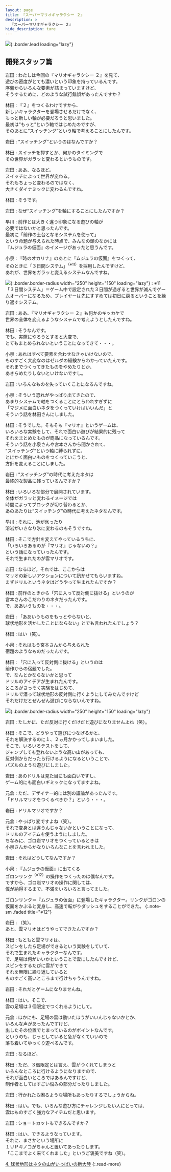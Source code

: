 ```yaml
---
layout: page
title: 『スーパーマリオギャラクシー ２』
description: >
  『スーパーマリオギャラクシー ２』
hide_description: ture
---
```


![](/interviews/jp/wii/sb4j/vol2/img/mainvisual3.jpg){:.border.lead loading="lazy"}

## 開発スタッフ篇

岩田
: わたしは今回の『マリオギャラクシー ２』を見て、<br>遊びの密度がとても濃いという印象を持っているんです。<br>序盤からいろんな要素が詰まっていますけど、<br>そうするために、どのような試行錯誤があったんですか？

林田
: 『２』をつくるわけですから、<br>新しいキャラクターを登場させるだけでなく、<br>もっと新しい軸が必要だろうと思いました。<br>最初は“もっと”という軸ではじめたのですが、<br>そのあとに“スイッチング”という軸で考えることにしたんです。

岩田
: “スイッチング”というのはなんですか？

林田
: スイッチを押すとか、何かのタイミングで<br>その世界がガラッと変わるというものです。

岩田
: ああ、なるほど。<br>スイッチによって世界が変わる。<br>それもちょっと変わるのではなく、<br>大きくダイナミックに変わるんですね。

林田
: そうです。

岩田
: なぜ“スイッチング”を軸にすることにしたんですか？

早川
: 前作とは大きく違う印象になる遊びの軸が<br>必要ではないかと思ったんです。<br>最初に「前作の土台となるシステムを使って」<br>という命題が与えられた時点で、みんなの頭のなかには<br>『ムジュラの仮面』のイメージがあったと思うんです。

小泉
: 『時のオカリナ』のあとに『ムジュラの仮面』をつくって、<br>そのときに「３日間システム」<sup>（※11）</sup>を採用したんですけど、<br>あれが、世界をガラッと変えるシステムなんですね。

![](/interviews/jp/wii/sb4j/vol2/img/photo10.jpg){:.border.border-radius width="250" height="150" loading="lazy"}
: ※11「３日間システム」＝ゲーム中で設定された３日間が過ぎると世界が滅んでゲームオーバーになるため、プレイヤーは先にすすめては初日に戻るということを繰り返すシステム。

岩田
: ああ、『マリオギャラクシー ２』も何かのキッカケで<br>世界の全体を変えるようなシステムで考えようとしたんですね。

林田
: そうなんです。<br>でも、実際にやろうとすると大変で、<br>とてもまとめられないということになってきて・・・。

小泉
: あれはすべて要素を合わせなきゃいけないので、<br>ものすごく大変なのはゼルダの経験からわかっていたんです。<br>それまでつくってきたものをやめたりとか、<br>あきらめたりしないといけないですし。

岩田
: いろんなものを失っていくことになるんですね。

小泉
: そういう恐れがやっぱり出てきたので、<br>あまりシステムで軸をつくることにとらわれすぎずに<br>「マジメに面白いネタをつくっていけばいいんだ」と<br>そういう話を林田さんにしました。

林田
: そうでした。そもそも『マリオ』というゲームは、<br>いろいろな実験をして、それで面白い遊びが結果的に残って<br>それをまとめたものが商品になっているんです。<br>そういう話を小泉さんや宮本さんから聞かされて、<br>“スイッチング”という軸に縛られずに、<br>とにかく面白いものをつくっていこうと、<br>方針を変えることにしました。

岩田
: “スイッチング”の時代に考えたネタは<br>最終的な製品に残っているんですか？

林田
: いろいろな部分で展開されています。<br>全体がガラッと変わるイメージでは<br>時間によってブロックが切り替わるとか、<br>あのあたりは“スイッチング”の時代に考えたネタなんです。

早川
: それに、池が氷ったり<br>溶岩がいきなり氷に変わるのもそうですね。

林田
: そこで方針を変えてやっているうちに、<br>「いろいろあるのが『マリオ』じゃないの？」<br>という話になっていったんです。<br>それで生まれたのが雲マリオです。

岩田
: なるほど。それでは、ここからは<br>マリオの新しいアクションについて訊かせてもらいますね。<br>まずドリルというネタはどうやって生まれたんですか？

林田
: 前作のときから「穴に入って反対側に抜ける」というのが<br>宮本さんのこだわりのネタだったんです。<br>で、ああいうものを・・・。

岩田
: 「ああいうものをもっとやらないと、<br>球状地形を活かしたことにならない」とでも言われたんでしょう？

林田
: はい（笑）。

小泉
: それはもう宮本さんから与えられた<br>宿題のようなものだったんです。

林田
: 「穴に入って反対側に抜ける」というのは<br>前作からの宿題でした。<br>で、なんとかならないかと思って<br>ドリルのアイデアが生まれたんです。<br>ところがさっそく実験をはじめて、<br>ドリルで潜って球状地形の反対側に行くようにしてみたんですけど<br>それだけだとぜんぜん遊びにならないんですね。

![](/interviews/jp/wii/sb4j/vol2/img/photo11.jpg){:.border.border-radius width="250" height="150" loading="lazy"}

岩田
: たしかに、ただ反対に行くだけだと遊びになりませんよね（笑）。

林田
: そこで、どうやって遊びにつなげるかと、<br>それを解決するのに１、２ヵ月かかってしまいました。<br>そこで、いろいろテストをして、<br>ジャンプしても登れないような高い山があっても、<br>反対側からだったら行けるようになるということで、<br>パズルのような遊びにしました。

岩田
: あのドリルは見た目にも面白いですし、<br>ゲーム的にも面白いギミックになってますよね。

元倉
: ただ、デザイナー的には別の議論があったんです。<br>「ドリルマリオをつくるべきか？」という・・・。

岩田
: ドリルマリオですか？

元倉
: やっぱり変ですよね（笑）。<br>それで変身とは違うんじゃないかということになって、<br>ドリルのアイテムを使うようにしました。<br>ちなみに、ゴロ岩マリオをつくっているときは<br>小泉さんからかなりいろんなことを言われました。

岩田
: それはどうしてなんですか？

小泉
: 『ムジュラの仮面』に出てくる<br>ゴロンリンク<sup>（※12）</sup>の操作をつくったのは僕なんです。<br>ですから、ゴロ岩マリオの操作に関しては、<br>僕が納得するまで、不満をいろいろと言ってました。

ゴロンリンク＝『ムジュラの仮面』に登場したキャラクター。リンクがゴロンの仮面をかぶると変身し、高速で転がりダッシュをすることができた。
{:.note-sm .faded title="※12"}

岩田
: （笑）。<br>あと、雲マリオはどうやってできたんですか？

林田
: もともと雲マリオは、<br>スピンをしたら足場ができるという実験をしていて、<br>それで生まれたキャラクターなんです。<br>で、足場は何がいいかということで雲にしたんですけど、<br>スピンをするたびに雲ができて<br>それを無限に繰り返していると<br>ものすごく高いところまで行けちゃうんですね。

岩田
: それだとゲームになりませんね。

林田
: はい。そこで、<br>雲の足場は３個限定でつくれるようにして。

元倉
: ほかにも、足場の雲は動いたほうがいいんじゃないかとか、<br>いろんな声があったんですけど、<br>出したその位置でとまっているのがポイントなんです。<br>というのも、じっとしていると急がなくていいので<br>落ち着いてゆっくり遊べるんです。

岩田
: なるほど。

林田
: ただ、３個限定とは言え、雲がつくれてしまうと<br>いろんなところに行けるようになりますので、<br>それが面白いところではあるんですけど、<br>制作者としてはすごい悩みの部分だったりしました。

岩田
: 行かれたら困るような場所もあったりするでしょうからね。

林田
: はい。でも、いろんな遊び方にチャレンジしたい人にとっては、<br>雲はものすごく強力なアイテムだと思います。

岩田
: ショートカットもできるんですか？

林田
: はい、できるようなっています。<br>それに、まさかという場所に<br>１ＵＰキノコがちゃんと置いてあったりします。<br>「ここまでよく来てくれました」というご褒美ですね（笑）。

[4. 球状地形はネタの山がいっぱいの新大陸](4.md)
{:.read-more}

